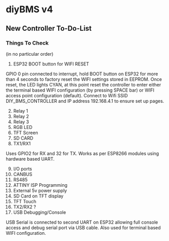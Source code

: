 # diyBMS v4
## New Controller To-Do-List

### Things To Check

(in no particular order)

1. ESP32 BOOT button for WIFI RESET

GPIO 0 pin connected to interrupt, hold BOOT button on ESP32 for more than 4 seconds to factory reset the WIFI settings stored in EEPROM.
Once reset, the LED lights CYAN, at this point reset the controller to enter either the terminal based WIFI configuration (by pressing 
SPACE bar) or WIFI access point configuration (default).  Connect to Wifi SSID DIY_BMS_CONTROLLER and IP address 192.168.4.1 to ensure
set up pages.

2. Relay 1
3. Relay 2
4. Relay 3
5. RGB LED
6. TFT Screen
7. SD CARD
8. TX1/RX1

Uses GPIO2 for RX and 32 for TX.  Works as per ESP8266 modules using hardware based UART.

9. I/O ports
10. CANBUS
11. RS485
12. ATTINY ISP Programming
13. External 5v power supply
14. SD Card on TFT display
15. TFT Touch
16. TX2/RX2 ?
17. USB Debugging/Console

USB Serial is connected to second UART on ESP32 allowing full console access and debug serial port via USB cable.
Also used for terminal based WIFI configuration.
